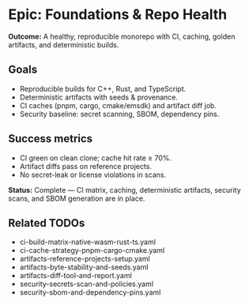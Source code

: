 # Epic: Foundations & Repo Health

**Outcome:** A healthy, reproducible monorepo with CI, caching, golden artifacts, and deterministic builds.

## Goals
- Reproducible builds for C++, Rust, and TypeScript.
- Deterministic artifacts with seeds & provenance.
- CI caches (pnpm, cargo, cmake/emsdk) and artifact diff job.
- Security baseline: secret scanning, SBOM, dependency pins.

## Success metrics
- CI green on clean clone; cache hit rate ≥ 70%.
- Artifact diffs pass on reference projects.
- No secret-leak or license violations in scans.

**Status:** Complete — CI matrix, caching, deterministic artifacts, security scans, and SBOM generation are in place.

## Related TODOs
- ci-build-matrix-native-wasm-rust-ts.yaml
- ci-cache-strategy-pnpm-cargo-cmake.yaml
- artifacts-reference-projects-setup.yaml
- artifacts-byte-stability-and-seeds.yaml
- artifacts-diff-tool-and-report.yaml
- security-secrets-scan-and-policies.yaml
- security-sbom-and-dependency-pins.yaml
